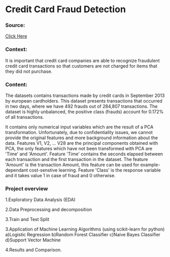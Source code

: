 # Credit Card Fraud Detection

### Source: 
[Click Here](https://www.kaggle.com/mlg-ulb/creditcardfraud)

### Context:
It is important that credit card companies are able to recognize fraudulent credit card 
transactions so that customers are not charged for items that they did not purchase.

### Content:
The datasets contains transactions made by credit cards in September 2013 by european cardholders.
This dataset presents transactions that occurred in two days, where we have 492 frauds out of 284,807 transactions.
The dataset is highly unbalanced, the positive class (frauds) account for 0.172% of all transactions.

It contains only numerical input variables which are the result of a PCA transformation. Unfortunately,
due to confidentiality issues, we cannot provide the original features and more background information about the data.
Features V1, V2, … V28 are the principal components obtained with PCA, the only features which have not been transformed with PCA are 'Time' and 'Amount'. 
Feature 'Time' contains the seconds elapsed between each transaction and the first transaction in the dataset. The feature 'Amount' is the transaction Amount,
this feature can be used for example-dependant cost-senstive learning.
Feature 'Class' is the response variable and it takes value 1 in case of fraud and 0 otherwise.

### Project overview
1.Exploratory Data Analysis (EDA)

2.Data Preprocessing and decomposition

3.Train and Test Split

3.Application of Machine Learning Algorithms (using scikit-learn for python)
    a)Logistic Regression
    b)Random Forest Classifier
    c)Naive Bayes Classifier
    d)Support Vector Machine
    
4.Results and Comparison.
